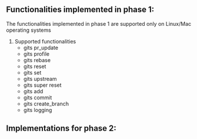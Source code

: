 ## Functionalities implemented in phase 1:
The functionalities implemented in phase 1 are supported only on Linux/Mac operating systems
1. Supported functionalities
    - gits pr_update
    - gits profile
    - gits rebase
    - gits reset
    - gits set
    - gits upstream
    - gits super reset
    - gits add
    - gits commit
    - gits create_branch
    - gits logging

## Implementations for phase 2:
